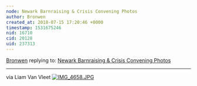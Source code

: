 ```yaml
---
node: Newark Barnraising & Crisis Convening Photos
author: Bronwen
created_at: 2018-07-15 17:20:46 +0000
timestamp: 1531675246
nid: 16710
cid: 20128
uid: 237313
---
```




[Bronwen](../profile/Bronwen) replying to: [Newark Barnraising & Crisis Convening Photos](../notes/bronwen/07-12-2018/newark-barnraising-crisis-convening-photos)

----
via Liam Van Vleet
[![IMG_4658.JPG](/i/25618)](/i/25618)

